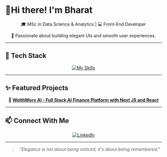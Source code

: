 <div>

  <h1>👋Hi there! I'm Bharat</h1>

  <p align="center">🎓 MSc in Data Science & Analytics | 💻 Front-End Developer</p>
  <p align="center">🎨 Passionate about building elegant UIs and smooth user experiences.</p>

</div>

<hr />

<h2>🚀 Tech Stack</h2>

<div align="center">
  <a href="https://skillicons.dev" target="_blank">
    <img src="https://skillicons.dev/icons?i=html,css,js,react,tailwind,nextjs,git,github" alt="My Skills"/>
  </a>
</div>

<hr />

<h2>✨ Featured Projects</h2>

<div align="center">
      🧠 <strong><a href="https://github.com/Bharat-Navratna/WelthWorx-AI" target="_blank">WelthWorx AI - Full Stack AI Finance Platform with Next JS and React</a></strong>
</div>

<hr />

<h2>📫 Connect With Me</h2>

<p align="center">
  <a href="https://www.linkedin.com/in/bharatanilnavratna/" target="_blank">
    <img src="https://skillicons.dev/icons?i=linkedin" alt="LinkedIn"/>
  </a>
</p>

<hr />

<blockquote align="center">
  <em>"Elegance is not about being noticed, it's about being remembered."</em>
</blockquote>
